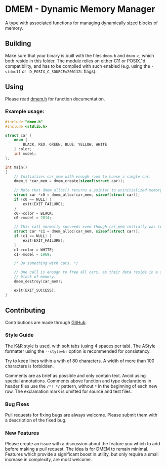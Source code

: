 # DMEM - Dynamic Memory Manager

A type with associated functions for managing dynamically sized blocks of
memory.

## Building

Make sure that your binary is built with the files `dmem.h` and `dmem.c`, which
both reside in this folder. The module relies on either C11 or POSIX.1d
compatibility, and has to be compiled with such enabled (e.g. using the
`-std=c11` or `-D_POSIX_C_SOURCE=200112L` flags).

## Using

Please read [dmem.h](dmem.h) for function documentation.

### Example usage:

````c
#include "dmem.h"
#include <stdlib.h>

struct car {
    enum {
        BLACK, RED, GREEN, BLUE, YELLOW, WHITE
    } color;
    int model;
};

int main()
{
    // Initializes car_mem with enough room to house a single car.
    dmem_t *car_mem = dmem_create(sizeof(struct car));
    
    // Note that dmem_alloc() returns a pointer to uninitialized memory.
    struct car *c0 = dmem_alloc(car_mem, sizeof(struct car));
    if (c0 == NULL) {
        exit(EXIT_FAILURE);
    }
    c0->color = BLACK;
    c0->model = 2014;

    // This call normally succeeds even though car_mem initially was too small.
    struct car *c1 = dmem_alloc(car_mem, sizeof(struct car));
    if (c1 == NULL) {
        exit(EXIT_FAILURE);
    }
    c1->color = WHITE;
    c1->model = 1969;

    /* Do something with cars. */

    // One call is enough to free all cars, as their data reside in a single
    // block of memory.
    dmem_destroy(car_mem);

    exit(EXIT_SUCCESS);
}
````

## Contributing

Contributions are made through [GitHub](http://www.github.com/emanuelpalm/plib).

### Style Guide

The K&R style is used, with soft tabs (using 4 spaces per tab). The AStyle
formatter using the `--style=kr` option is recommended for consistency.

Try to keep lines within a with of 80 characters. A width of more than 100
characters is forbidden.

Comments are as brief as possible and only contain text. Avoid using special
annotations. Comments above function and type declarations in header files use
the `/*! */` pattern, without `*` in the beginning of each new row. The
exclamation mark is omitted for source and test files.

### Bug Fixes

Pull requests for fixing bugs are always welcome. Please submit them with a
description of the fixed bug.

### New Features

Please create an issue with a discussion about the feature you which to add
before making a pull request. The idea is for DMEM to remain minimal. Features
which provide a significant boost in utility, but only require a small increase
in complexity, are most welcome.
